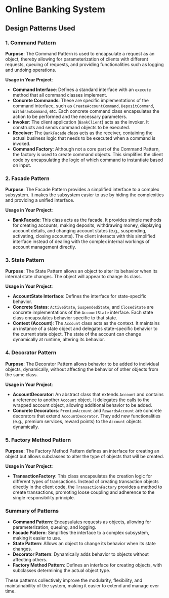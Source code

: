 # Online Banking System

## Design Patterns Used

### 1. Command Pattern

**Purpose**: 
The Command Pattern is used to encapsulate a request as an object, thereby allowing for parameterization of clients with different requests, queuing of requests, and providing functionalities such as logging and undoing operations.

**Usage in Your Project**:
- **Command Interface**: Defines a standard interface with an `execute` method that all command classes implement.
- **Concrete Commands**: These are specific implementations of the command interface, such as `CreateAccountCommand`, `DepositCommand`, `WithdrawCommand`, etc. Each concrete command class encapsulates the action to be performed and the necessary parameters.
- **Invoker**: The client application (`BankClient`) acts as the invoker. It constructs and sends command objects to be executed.
- **Receiver**: The `BankFacade` class acts as the receiver, containing the actual business logic that needs to be executed when a command is invoked.
- **Command Factory**: Although not a core part of the Command Pattern, the factory is used to create command objects. This simplifies the client code by encapsulating the logic of which command to instantiate based on input.

### 2. Facade Pattern

**Purpose**: 
The Facade Pattern provides a simplified interface to a complex subsystem. It makes the subsystem easier to use by hiding the complexities and providing a unified interface.

**Usage in Your Project**:
- **BankFacade**: This class acts as the facade. It provides simple methods for creating accounts, making deposits, withdrawing money, displaying account details, and changing account states (e.g., suspending, activating, closing accounts). The client interacts with this simplified interface instead of dealing with the complex internal workings of account management directly.

### 3. State Pattern

**Purpose**: 
The State Pattern allows an object to alter its behavior when its internal state changes. The object will appear to change its class.

**Usage in Your Project**:
- **AccountState Interface**: Defines the interface for state-specific behavior.
- **Concrete States**: `ActiveState`, `SuspendedState`, and `ClosedState` are concrete implementations of the `AccountState` interface. Each state class encapsulates behavior specific to that state.
- **Context (Account)**: The `Account` class acts as the context. It maintains an instance of a state object and delegates state-specific behavior to the current state object. The state of the account can change dynamically at runtime, altering its behavior.

### 4. Decorator Pattern

**Purpose**: 
The Decorator Pattern allows behavior to be added to individual objects, dynamically, without affecting the behavior of other objects from the same class.

**Usage in Your Project**:
- **AccountDecorator**: An abstract class that extends `Account` and contains a reference to another `Account` object. It delegates the calls to the wrapped account object, allowing additional behavior to be added.
- **Concrete Decorators**: `PremiumAccount` and `RewardsAccount` are concrete decorators that extend `AccountDecorator`. They add new functionalities (e.g., premium services, reward points) to the `Account` objects dynamically.

### 5. Factory Method Pattern

**Purpose**: 
The Factory Method Pattern defines an interface for creating an object but allows subclasses to alter the type of objects that will be created.

**Usage in Your Project**:
- **TransactionFactory**: This class encapsulates the creation logic for different types of transactions. Instead of creating transaction objects directly in the client code, the `TransactionFactory` provides a method to create transactions, promoting loose coupling and adherence to the single responsibility principle.

### Summary of Patterns

- **Command Pattern**: Encapsulates requests as objects, allowing for parameterization, queuing, and logging.
- **Facade Pattern**: Simplifies the interface to a complex subsystem, making it easier to use.
- **State Pattern**: Allows an object to change its behavior when its state changes.
- **Decorator Pattern**: Dynamically adds behavior to objects without affecting others.
- **Factory Method Pattern**: Defines an interface for creating objects, with subclasses determining the actual object type.

These patterns collectively improve the modularity, flexibility, and maintainability of the system, making it easier to extend and manage over time.

